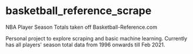 # basketball_reference_scrape
NBA Player Season Totals taken off Basketball-Reference.com

Personal project to explore scraping and basic machine learning. Currently has all players' season total data from 1996 onwards till Feb 2021.
